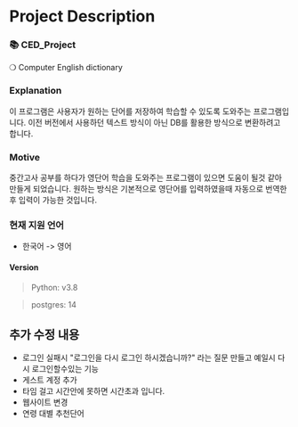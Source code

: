 # Project Description
### 📚 CED_Project
❍ Computer English dictionary

### Explanation
이 프로그램은 사용자가 원하는 단어를 저장하여 학습할 수 있도록 도와주는 프로그램입니다.
이전 버전에서 사용하던 텍스트 방식이 아닌 DB를 활용한 방식으로 변환하려고 합니다.

### Motive
중간고사 공부를 하다가 영단어 학습을 도와주는 프로그램이 있으면 도움이 될것 같아 만들게 되었습니다.
원하는 방식은 기본적으로 영단어를 입력하였을때 자동으로 번역한 후 입력이 가능한 것입니다.


### 현재 지원 언어
- 한국어 -> 영어

#### Version
> Python: v3.8

> postgres: 14


## 추가 수정 내용
- 로그인 실패시  "로그인을 다시 로그인 하시겠습니까?" 라는 질문 만들고 예일시 다시 로그인할수있는 기능
- 게스트 계정 추가
- 타임 걸고 시간안에 못하면 시간초과 입니다.
- 웹사이트 변경
- 연령 대별 추천단어
